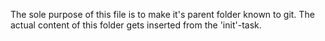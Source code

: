 The sole purpose of this file is to make it's parent folder known to git.
The actual content of this folder gets inserted from the 'init'-task.
